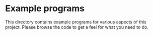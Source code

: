 # Example programs

This directory contains example programs for various aspects of this project.
Please browse the code to get a feel for what you need to do.
